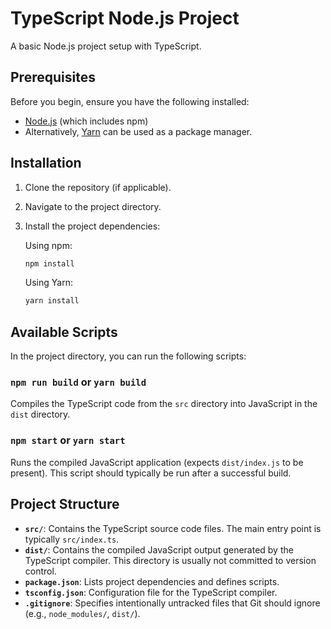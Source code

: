 # TypeScript Node.js Project

A basic Node.js project setup with TypeScript.

## Prerequisites

Before you begin, ensure you have the following installed:
- [Node.js](https://nodejs.org/) (which includes npm)
- Alternatively, [Yarn](https://yarnpkg.com/) can be used as a package manager.

## Installation

1. Clone the repository (if applicable).
2. Navigate to the project directory.
3. Install the project dependencies:

   Using npm:
   ```bash
   npm install
   ```

   Using Yarn:
   ```bash
   yarn install
   ```

## Available Scripts

In the project directory, you can run the following scripts:

### `npm run build` or `yarn build`

Compiles the TypeScript code from the `src` directory into JavaScript in the `dist` directory.

### `npm start` or `yarn start`

Runs the compiled JavaScript application (expects `dist/index.js` to be present). This script should typically be run after a successful build.

## Project Structure

- **`src/`**: Contains the TypeScript source code files. The main entry point is typically `src/index.ts`.
- **`dist/`**: Contains the compiled JavaScript output generated by the TypeScript compiler. This directory is usually not committed to version control.
- **`package.json`**: Lists project dependencies and defines scripts.
- **`tsconfig.json`**: Configuration file for the TypeScript compiler.
- **`.gitignore`**: Specifies intentionally untracked files that Git should ignore (e.g., `node_modules/`, `dist/`).

